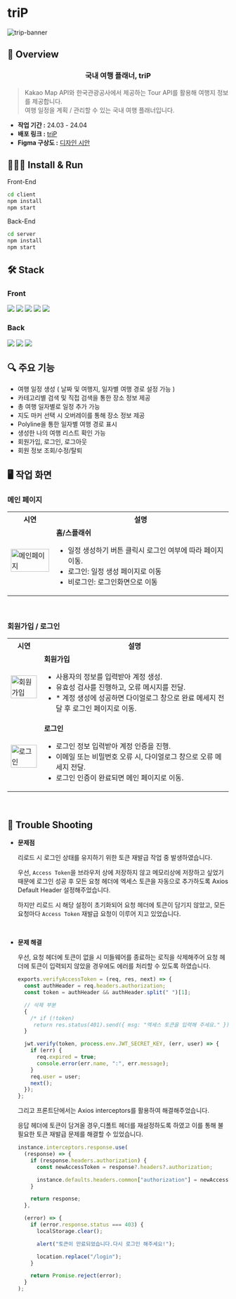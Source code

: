 # triP

![trip-banner](https://github.com/yejinzz/triP/assets/124851544/93d1ba49-41ff-4a5d-9c58-b7ae6d9ee8ee)

## 🚩 Overview

<main align="center">
    <h3 align="center"> 국내 여행 플래너, triP </h3> 
</main>

> Kakao Map API와 한국관광공사에서 제공하는 Tour API를 활용해 여행지 정보를 제공합니다. </br>
> 여행 일정을 계획 / 관리할 수 있는 국내 여행 플래너입니다.

- **작업 기간 :** 24.03 - 24.04
- **배포 링크 :** [triP](https://web-trip-client-85phb42blv09cyua.sel5.cloudtype.app/)
- **Figma 구상도 :** [디자인 시안](https://www.figma.com/file/Ei8MzFwlP1gqOBDT4GP9ic/Trip?type=design&node-id=0%3A1&mode=design&t=iapYZT420ZsSFWsF-1)

## 🏃🏻‍♂️ Install & Run

Front-End

```bash
cd client
npm install
npm start
```

Back-End

```bash
cd server
npm install
npm start
```

## 🛠️ Stack

### **Front**

<img src="https://img.shields.io/badge/vite-646CFF?style=for-the-badge&logo=vite&logoColor=white">
<img src="https://img.shields.io/badge/react-%2320232a.svg?style=for-the-badge&logo=react&logoColor=%2361DAFB">
<img src="https://img.shields.io/badge/Redux Toolkit-764ABC?style=for-the-badge&logo=Redux&logoColor=white">
<img src="https://img.shields.io/badge/Styled Components-DB7093?style=for-the-badge&logo=Styled Components&logoColor=white">
<img src="https://img.shields.io/badge/React_Router-CA4245?style=for-the-badge&logo=react-router&logoColor=white">

### **Back**

<img src="https://img.shields.io/badge/node.js-339933?style=for-the-badge&logo=nodedotjs&logoColor=white">
<img src="https://img.shields.io/badge/express-000000?style=for-the-badge&logo=express&logoColor=white">
<img src="https://img.shields.io/badge/mongodb-47A248?style=for-the-badge&logo=mongodb&logoColor=white">

## 🔍 주요 기능

- 여행 일정 생성 ( 날짜 및 여행지, 일자별 여행 경로 설정 가능 )
- 카테고리별 검색 및 직접 검색을 통한 장소 정보 제공
- 총 여행 일자별로 일정 추가 가능
- 지도 마커 선택 시 오버레이를 통해 장소 정보 제공
- Polyline을 통한 일자별 여행 경로 표시
- 생성한 나의 여행 리스트 확인 가능
- 회원가입, 로그인, 로그아웃
- 회원 정보 조회/수정/탈퇴


## 🖥️ 작업 화면

### 메인 페이지

<table>
    <tbody>
        <tr></tr>
        <tr>
            <th>시연</th>
            <th>설명</th>
        </tr>
        <tr>
            <td><img width="100%" height="100%" src="https://github.com/yejinzz/triP/assets/124851544/9ca4759f-5a9d-4cc6-822d-92a8742ce666"
                    alt="메인페이지"></td>
            <td>
              <strong>홈/스플래쉬</strong>
                <ul>
                    <li>일정 생성하기 버튼 클릭시 로그인 여부에 따라 페이지 이동.</li>
                    <li>로그인: 일정 생성 페이지로 이동</li>
                    <li>비로그인: 로그인화면으로 이동</li>
                </ul>
            </td>
        </tr>
    </tbody>
</table>
    
<br/>
    
### 회원가입 / 로그인

<table>
    <tbody>
        <tr></tr>
        <tr>
            <th>시연</th>
            <th>설명</th>
        </tr>
        <tr>
            <td><img width="100%" height="100%" src="https://github.com/yejinzz/triP/assets/124851544/c905fbbb-9665-487f-b7fa-e412e9dc0710"
                    alt="회원가입"></td>
            <td>
              <strong>회원가입</strong>
                <ul>
                    <li>사용자의 정보를 입력받아 계정 생성. </li>
                    <li>유효성 검사를 진행하고, 오류 메시지를 전달.</li>
                    <li>* 계정 생성에 성공하면 다이얼로그 창으로 완료 메세지 전달 후 로그인 페이지로 이동.</li>
                </ul>
            </td>
        </tr>
        <tr></tr>
        <tr>
            <td><img width="100%" height="100%" src="https://github.com/yejinzz/triP/assets/124851544/76dcbf64-42cd-4cec-898b-222fda77da00"
                    alt="로그인"></td>
            <td>
              <strong>로그인</strong>
                <ul>
                    <li>로그인 정보 입력받아 계정 인증을 진행.</li>
                    <li>이메일 또는 비밀번호 오류 시, 다이얼로그 창으로 오류 메세지 전달.</li>
                    <li>로그인 인증이 완료되면 메인 페이지로 이동.</li>
                </ul>
            </td>
        </tr>
    </tbody>
</table>

<br/>

## 💫 Trouble Shooting

- **문제점**

  리로드 시 로그인 상태를 유지하기 위한 토큰 재발급 작업 중 발생하였습니다.

  우선, `Access Token`을 브라우저 상에 저장하지 않고 메모리상에 저장하고 싶었기 때문에 로그인 성공 후 모든 요청 헤더에 엑세스 토큰을 자동으로 추가하도록 Axios Default Header 설정해주었습니다.

  하지만 리로드 시 해당 설정이 초기화되어 요청 헤더에 토큰이 담기지 않았고, 모든 요청마다 `Access Token` 재발급 요청이 이루어 지고 있었습니다.

<br />

- **문제 해결**

  우선, 요청 헤더에 토큰이 없을 시 미들웨어를 종료하는 로직을 삭제해주어 요청 헤더에 토큰이 입력되지 않았을 경우에도 에러를 처리할 수 있도록 하였습니다.

  ```javascript
  exports.verifyAccessToken = (req, res, next) => {
    const authHeader = req.headers.authorization;
    const token = authHeader && authHeader.split(" ")[1];

    // 삭제 부분
    {
      /* if (!token)
       return res.status(401).send({ msg: "엑세스 토큰을 입력해 주세요." }); */
    }

    jwt.verify(token, process.env.JWT_SECRET_KEY, (err, user) => {
      if (err) {
        req.expired = true;
        console.error(err.name, ":", err.message);
      }
      req.user = user;
      next();
    });
  };
  ```

  그리고 프론트단에서는 Axios interceptors를 활용하여 해결해주었습니다.

  응답 헤더에 토큰이 담겨올 경우,디폴트 헤더를 재설정하도록 하였고 이를 통해 불필요한 토큰 재발급 문제를 해결할 수 있었습니다.

  ```jsx
  instance.interceptors.response.use(
    (response) => {
      if (response.headers.authorization) {
        const newAccessToken = response?.headers?.authorization;

        instance.defaults.headers.common["authorization"] = newAccessToken;
      }

      return response;
    },

    (error) => {
      if (error.response.status === 403) {
        localStorage.clear();

        alert("토큰이 만료되었습니다.다시 로그인 해주세요!");

        location.replace("/login");
      }

      return Promise.reject(error);
    }
  );
  ```
